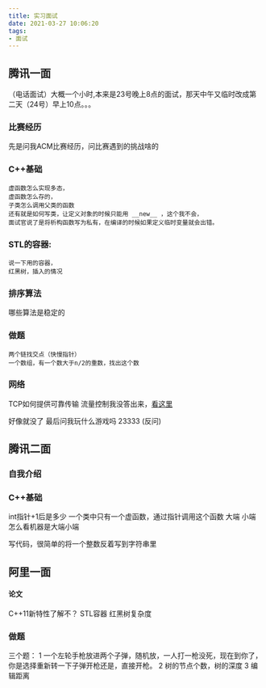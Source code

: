 ```yaml
---
title: 实习面试
date: 2021-03-27 10:06:20
tags:
- 面试
---
```


## 腾讯一面
（电话面试）大概一个小时,本来是23号晚上8点的面试，那天中午又临时改成第二天（24号）早上10点。。。

### 比赛经历
先是问我ACM比赛经历，问比赛遇到的挑战啥的

### C++基础
    虚函数怎么实现多态，
    虚函数怎么存的，
    子类怎么调用父类的函数
    还有就是如何写类，让定义对象的时候只能用 __new__ ，这个我不会，
    面试官说了是将析构函数写为私有，在编译的时候如果定义临时变量就会出错。

### STL的容器:
    说一下用的容器，
    红黑树，插入的情况

### 排序算法
哪些算法是稳定的

### 做题
    两个链找交点（快慢指针）
    一个数组，有一个数大于n/2的重数，找出这个数

### 网络
TCP如何提供可靠传输
流量控制我没答出来，[看这里](https://zhuanlan.zhihu.com/p/133307545)

好像就没了
最后问我玩什么游戏吗 23333
(反问)

## 腾讯二面

### 自我介绍

### C++基础
int指针+1后是多少
一个类中只有一个虚函数，通过指针调用这个函数
大端 小端  怎么看机器是大端小端

写代码，很简单的将一个整数反着写到字符串里


## 阿里一面

#### 论文

C++11新特性了解不？
STL容器
红黑树复杂度

### 做题
三个题：
1  一个左轮手枪放进两个子弹，随机放，一人打一枪没死，现在到你了，你是选择重新转一下子弹开枪还是，直接开枪。
2  树的节点个数，树的深度
3  编辑距离
